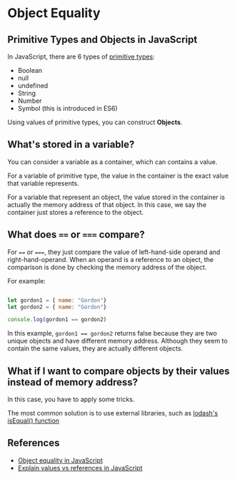 # Object Equality

## Primitive Types and Objects in JavaScript

In JavaScript, there are 6 types of [primitive types](https://developer.mozilla.org/en-US/docs/Web/JavaScript/Data_structures#Primitive_values):

- Boolean
- null
- undefined
- String
- Number
- Symbol (this is introduced in ES6)

Using values of primitive types, you can construct **Objects**.

## What's stored in a variable?

You can consider a variable as a container, which can contains a value.

For a variable of primitive type, the value in the container is the exact value that variable represents.

For a variable that represent an object, the value stored in the container is actually the memory address of that object. In this case, we say the container just stores a reference to the object.

## What does `==` or `===` compare?

For `==` or `===`, they just compare the value of left-hand-side operand and right-hand-operand. When an operand is a reference to an object, the comparison is done by checking the memory address of the object.

For example:

```javascript

let gordon1 = { name: "Gordon"}
let gordon2 = { name: "Gordon"}

console.log(gordon1 == gordon2)
```

In this example, `gordon1 == gordon2` returns false because they are two unique objects and have different memory address. Although they seem to contain the same values, they are actually different objects.

## What if I want to compare objects by their values instead of memory address?

In this case, you have to apply some tricks.

The most common solution is to use external libraries, such as [lodash's isEqual() function](https://lodash.com/docs/4.17.5#isEqual)

## References

- [Object equality in JavaScript](http://adripofjavascript.com/blog/drips/object-equality-in-javascript.html)
- [Explain values vs references in JavaScript](https://codeburst.io/explaining-value-vs-reference-in-javascript-647a975e12a0)
